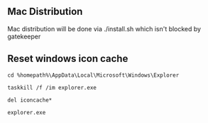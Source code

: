 ## Mac Distribution

Mac distribution will be done via ./install.sh which isn't blocked by gatekeeper


## Reset windows icon cache
```
cd %homepath%\AppData\Local\Microsoft\Windows\Explorer

taskkill /f /im explorer.exe

del iconcache*

explorer.exe

```